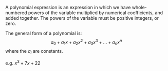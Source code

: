 A polynomial expression is an expression in which we have whole-numbered
powers of the variable multiplied by numerical coefficients, and added
together. The powers of the variable must be positive integers, or zero.

The general form of a polynomial is:
$$a_0 + a_1 x + a_2 x^2 + a_3 x^3 + \dots + a_n x^n $$ where the $a_i$ are constants.

e.g. $x^3+7x+22$
